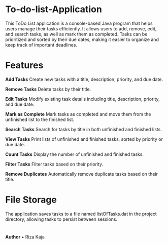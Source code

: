 # To-do-list-Application
This ToDo List application is a console-based Java program that helps users manage their tasks efficiently. It allows users to add, remove, edit, and search tasks, as well as mark them as completed. Tasks can be prioritized and sorted by their due dates, making it easier to organize and keep track of important deadlines.
# Features
**Add Tasks** 
Create new tasks with a title, description, priority, and due date.

**Remove Tasks** 
Delete tasks by their title.

**Edit Tasks**
Modify existing task details including title, description, priority, and due date.

**Mark as Complete**
Mark tasks as completed and move them from the unfinished list to the finished list.

**Search Tasks**
Search for tasks by title in both unfinished and finished lists.

**View Tasks**
Print lists of unfinished and finished tasks, sorted by priority or due date.

**Count Tasks**
Display the number of unfinished and finished tasks.

**Filter Tasks**
Filter tasks based on their priority.

**Remove Duplicates**
Automatically remove duplicate tasks based on their title.

# File Storage
The application saves tasks to a file named listOfTasks.dat in the project directory, allowing tasks to persist between sessions.

#
__**Author**__
•	Riza Kaja
